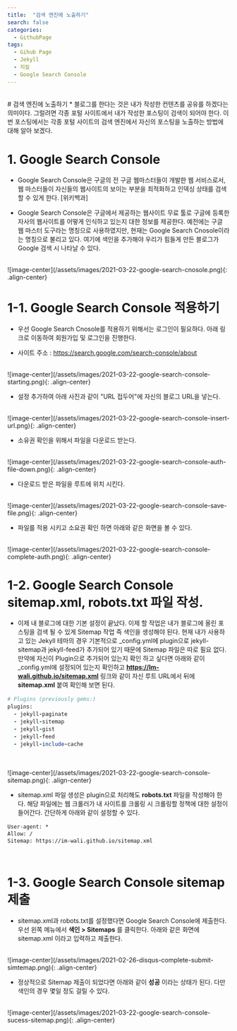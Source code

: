 ```yaml
---
title:  "검색 엔진에 노출하기"
search: false
categories:
  - GithubPage
tags:
  - Gihub Page
  - Jekyll
  - 지킬
  - Google Search Console
---
```

<br/>
# 검색 엔진에 노출하기
  * 블로그를 한다는 것은 내가 작성한 컨텐츠를 공유를 하겠다는 의미이다. 그럴려면 각종 포털 사이트에서 내가 작성한 포스팅이 검색이 되어야 한다. 이번 포스팅에서는 각종 포털 사이트의 검색 엔진에서 자신의 포스팅을 노출하는 방법에 대해 알아 보겠다.

# 1. Google Search Console

  * Google Search Console은 구글의 전 구글 웹마스터들이 개발한 웹 서비스로서, 웹 마스터들이 자신들의 웹사이트의 보이는 부분을 최적화하고 인덱싱 상태를 검색할 수 있게 한다. [위키백과]

  * Google Search Console은 구글에서 제공하는 웹사이트 무료 툴로 구글에 등록한 자사의 웹사이트를 어떻게 인식하고 있는지 대한 정보를 제공한다. 예전에는 구글 웹 마스터 도구라는 명칭으로 사용하였지만, 현재는 Google Search Cnosole이라는 명칭으로 불리고 있다. 여기에 색인을 추가해야 우리가 힘들게 만든 블로그가 Google 검색 시 나타날 수 있다.


  <br/>
  ![image-center](/assets/images/2021-03-22-google-search-cnosole.png){: .align-center}

# 1-1. Google Search Console 적용하기
 * 우선 Google Search Cnosole를 적용하기 위해서는 로그인이 필요하다. 아래 링크로 이동하여 회원가입 및 로그인을 진행한다.

 * 사이트 주소 : <a href="https://search.google.com/search-console/about" target="_blank">https://search.google.com/search-console/about</a>

 <br/>
![image-center](/assets/images/2021-03-22-google-search-console-starting.png){: .align-center}

 * 설정 추가하여 아래 사진과 같이 "URL 접두어"에 자신의 블로그 URL을 넣는다.
 <br/>
 ![image-center](/assets/images/2021-03-22-google-search-console-insert-url.png){: .align-center}


  * 소유권 확인을 위해서 파일을 다운로드 받는다.
  <br/>
  ![image-center](/assets/images/2021-03-22-google-search-console-auth-file-down.png){: .align-center}

  * 다운로드 받은 파일을 루트에 위치 시킨다.
  <br/>
  ![image-center](/assets/images/2021-03-22-google-search-console-save-file.png){: .align-center}


  * 파일를 적용 시키고 소요권 확인 하면 아래와 같은 화면을 볼 수 있다.
  <br/>
  ![image-center](/assets/images/2021-03-22-google-search-console-complete-auth.png){: .align-center}

# 1-2. Google Search Console sitemap.xml, robots.txt 파일 작성.

  * 이제 내 블로그에 대한 기본 설정이 끝났다. 이제 할 작업은 내가 블로그에 올린 포스팅을 검색 될 수 있게 Sitemap 작업 즉 색인을 생성해야 된다. 현재 내가 사용하고 있는 Jekyll 테마의 경우 기본적으로 _config.yml에 plugin으로 jekyll-sitemap과 jekyll-feed가 추가되어 있기 때문에 Sitemap 파일은 따로 필요 없다. 만약에 자신이 Plugin으로 추가되어 있는지 확인 하고 싶다면 아래와 같이 _config.yml에 설정되어 있는지 확인하고 **https://Im-wali.github.io/sitemap.xml** 링크와 같이 자신 루트 URL에서 뒤에 **sitemap.xml** 붙여 확인해 보면 된다.  

  ```ruby
  # Plugins (previously gems:)
  plugins:
    - jekyll-paginate
    - jekyll-sitemap
    - jekyll-gist
    - jekyll-feed
    - jekyll-include-cache
  ```
  <br/>

  <br/>
  ![image-center](/assets/images/2021-03-22-google-search-console-sitemap.png){: .align-center}

  * sitemap.xml 파일 생성은 plugin으로 처리해도 **robots.txt** 파일을 작성해야 한다. 해당 파일에는 웹 크롤러가 내 사이트를 크롤링 시 크롤링할 정책에 대한 설정이 들어간다.
  간단하게 아래와 같이 설정할 수 있다.

  ```Text
  User-agent: *
  Allow: /
  Sitemap: https://im-wali.github.io/sitemap.xml
  ```
  <br/>

# 1-3. Google Search Console sitemap 제출

  * sitemap.xml과 robots.txt를 설정했다면 Google Search Console에 제출한다.
  우선 왼쪽 메뉴에서 **색인 > Sitemaps** 를 클릭한다. 아래와 같은 화면에 sitemap.xml 이라고 입력하고 제출한다.
  <br/>
  ![image-center](/assets/images/2021-02-26-disqus-complete-submit-simtemap.png){: .align-center}

  * 정상적으로 Sitemap 제출이 되었다면 아래와 같이 **성공** 이라는 상태가 된다. 다만 색인의 경우 몇일 정도 걸릴 수 있다.

  <br/>
  ![image-center](/assets/images/2021-03-22-google-search-console-sucess-sitemap.png){: .align-center}
